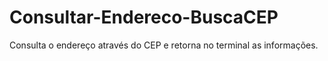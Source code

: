 # Consultar-Endereco-BuscaCEP

Consulta o endereço através do CEP e retorna no terminal as informações.
